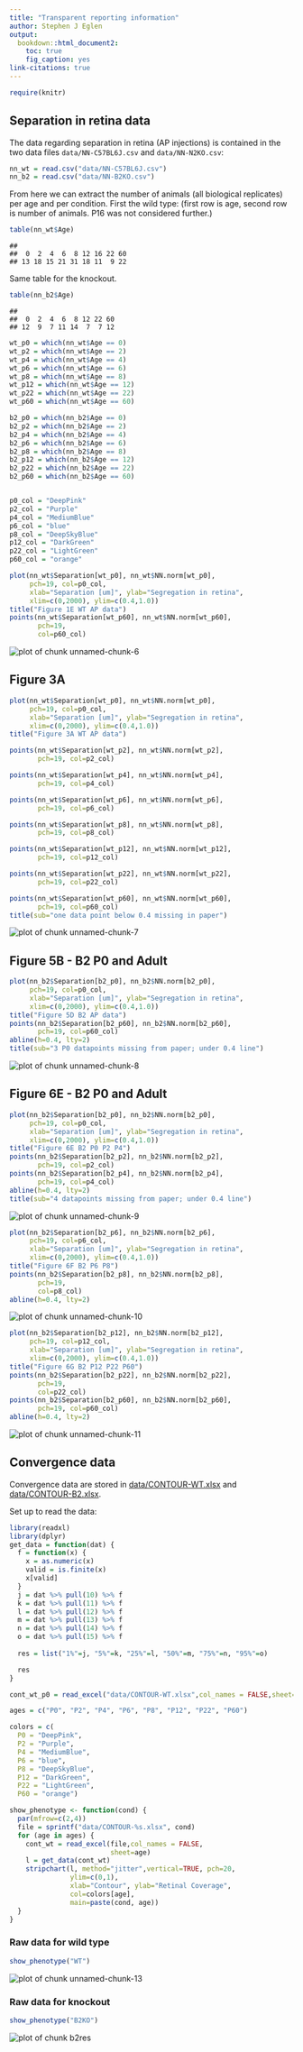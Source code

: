 ```yaml
---
title: "Transparent reporting information"
author: Stephen J Eglen
output: 
  bookdown::html_document2: 
    toc: true
    fig_caption: yes
link-citations: true
---
```




```r
require(knitr)
```

## Separation in retina data

The data regarding separation in retina (AP injections) is contained
in the two data files `data/NN-C57BL6J.csv` and `data/NN-N2KO.csv`:


```r
nn_wt = read.csv("data/NN-C57BL6J.csv")
nn_b2 = read.csv("data/NN-B2KO.csv")
```

From here we can extract the number of animals (all biological
replicates) per age and per condition.  First the wild type: (first
row is age, second row is number of animals.  P16 was not considered
further.)


```r
table(nn_wt$Age)
```

```
## 
##  0  2  4  6  8 12 16 22 60 
## 13 18 15 21 31 18 11  9 22
```

Same table for the knockout.


```r
table(nn_b2$Age)
```

```
## 
##  0  2  4  6  8 12 22 60 
## 12  9  7 11 14  7  7 12
```


```r
wt_p0 = which(nn_wt$Age == 0)
wt_p2 = which(nn_wt$Age == 2)
wt_p4 = which(nn_wt$Age == 4)
wt_p6 = which(nn_wt$Age == 6)
wt_p8 = which(nn_wt$Age == 8)
wt_p12 = which(nn_wt$Age == 12)
wt_p22 = which(nn_wt$Age == 22)
wt_p60 = which(nn_wt$Age == 60)

b2_p0 = which(nn_b2$Age == 0)
b2_p2 = which(nn_b2$Age == 2)
b2_p4 = which(nn_b2$Age == 4)
b2_p6 = which(nn_b2$Age == 6)
b2_p8 = which(nn_b2$Age == 8)
b2_p12 = which(nn_b2$Age == 12)
b2_p22 = which(nn_b2$Age == 22)
b2_p60 = which(nn_b2$Age == 60)


p0_col = "DeepPink"
p2_col = "Purple"
p4_col = "MediumBlue"
p6_col = "blue"
p8_col = "DeepSkyBlue"
p12_col = "DarkGreen"
p22_col = "LightGreen"
p60_col = "orange"
```



```r
plot(nn_wt$Separation[wt_p0], nn_wt$NN.norm[wt_p0],
     pch=19, col=p0_col,
     xlab="Separation [um]", ylab="Segregation in retina",
     xlim=c(0,2000), ylim=c(0.4,1.0))
title("Figure 1E WT AP data")
points(nn_wt$Separation[wt_p60], nn_wt$NN.norm[wt_p60],
       pch=19,
       col=p60_col)
```

![plot of chunk unnamed-chunk-6](figure/unnamed-chunk-6-1.png)

## Figure 3A


```r
plot(nn_wt$Separation[wt_p0], nn_wt$NN.norm[wt_p0],
     pch=19, col=p0_col,
     xlab="Separation [um]", ylab="Segregation in retina",
     xlim=c(0,2000), ylim=c(0.4,1.0))
title("Figure 3A WT AP data")

points(nn_wt$Separation[wt_p2], nn_wt$NN.norm[wt_p2],
       pch=19, col=p2_col)

points(nn_wt$Separation[wt_p4], nn_wt$NN.norm[wt_p4],
       pch=19, col=p4_col)

points(nn_wt$Separation[wt_p6], nn_wt$NN.norm[wt_p6],
       pch=19, col=p6_col)

points(nn_wt$Separation[wt_p8], nn_wt$NN.norm[wt_p8],
       pch=19, col=p8_col)

points(nn_wt$Separation[wt_p12], nn_wt$NN.norm[wt_p12],
       pch=19, col=p12_col)

points(nn_wt$Separation[wt_p22], nn_wt$NN.norm[wt_p22],
       pch=19, col=p22_col)

points(nn_wt$Separation[wt_p60], nn_wt$NN.norm[wt_p60],
       pch=19, col=p60_col)
title(sub="one data point below 0.4 missing in paper")
```

![plot of chunk unnamed-chunk-7](figure/unnamed-chunk-7-1.png)



## Figure 5B - B2 P0 and Adult 


```r
plot(nn_b2$Separation[b2_p0], nn_b2$NN.norm[b2_p0],
     pch=19, col=p0_col,
     xlab="Separation [um]", ylab="Segregation in retina",
     xlim=c(0,2000), ylim=c(0.4,1.0))
title("Figure 5D B2 AP data")
points(nn_b2$Separation[b2_p60], nn_b2$NN.norm[b2_p60],
       pch=19, col=p60_col)
abline(h=0.4, lty=2)
title(sub="3 P0 datapoints missing from paper; under 0.4 line")
```

![plot of chunk unnamed-chunk-8](figure/unnamed-chunk-8-1.png)



## Figure 6E - B2 P0 and Adult 


```r
plot(nn_b2$Separation[b2_p0], nn_b2$NN.norm[b2_p0],
     pch=19, col=p0_col,
     xlab="Separation [um]", ylab="Segregation in retina",
     xlim=c(0,2000), ylim=c(0.4,1.0))
title("Figure 6E B2 P0 P2 P4")
points(nn_b2$Separation[b2_p2], nn_b2$NN.norm[b2_p2],
       pch=19, col=p2_col)
points(nn_b2$Separation[b2_p4], nn_b2$NN.norm[b2_p4],
       pch=19, col=p4_col)
abline(h=0.4, lty=2)
title(sub="4 datapoints missing from paper; under 0.4 line")
```

![plot of chunk unnamed-chunk-9](figure/unnamed-chunk-9-1.png)



```r
plot(nn_b2$Separation[b2_p6], nn_b2$NN.norm[b2_p6],
     pch=19, col=p6_col,
     xlab="Separation [um]", ylab="Segregation in retina",
     xlim=c(0,2000), ylim=c(0.4,1.0))
title("Figure 6F B2 P6 P8")
points(nn_b2$Separation[b2_p8], nn_b2$NN.norm[b2_p8],
       pch=19,
       col=p8_col)
abline(h=0.4, lty=2)
```

![plot of chunk unnamed-chunk-10](figure/unnamed-chunk-10-1.png)


```r
plot(nn_b2$Separation[b2_p12], nn_b2$NN.norm[b2_p12],
     pch=19, col=p12_col,
     xlab="Separation [um]", ylab="Segregation in retina",
     xlim=c(0,2000), ylim=c(0.4,1.0))
title("Figure 6G B2 P12 P22 P60")
points(nn_b2$Separation[b2_p22], nn_b2$NN.norm[b2_p22],
       pch=19,
       col=p22_col)
points(nn_b2$Separation[b2_p60], nn_b2$NN.norm[b2_p60],
       pch=19, col=p60_col)
abline(h=0.4, lty=2)
```

![plot of chunk unnamed-chunk-11](figure/unnamed-chunk-11-1.png)

<!-- knit("methods.Rmd") -->

## Convergence data


Convergence data are stored in
[data/CONTOUR-WT.xlsx](data/CONTOUR-WT.xlsx) and
[data/CONTOUR-B2.xlsx](data/CONTOUR-B2.xlsx).


Set up to read the data:

```r
library(readxl)
library(dplyr)
get_data = function(dat) {
  f = function(x) {
    x = as.numeric(x)
    valid = is.finite(x)
    x[valid]
  }
  j = dat %>% pull(10) %>% f
  k = dat %>% pull(11) %>% f
  l = dat %>% pull(12) %>% f
  m = dat %>% pull(13) %>% f
  n = dat %>% pull(14) %>% f
  o = dat %>% pull(15) %>% f
  
  res = list("1%"=j, "5%"=k, "25%"=l, "50%"=m, "75%"=n, "95%"=o)

  res
}

cont_wt_p0 = read_excel("data/CONTOUR-WT.xlsx",col_names = FALSE,sheet="P0")

ages = c("P0", "P2", "P4", "P6", "P8", "P12", "P22", "P60")

colors = c(
  P0 = "DeepPink",
  P2 = "Purple",
  P4 = "MediumBlue",
  P6 = "blue",
  P8 = "DeepSkyBlue",
  P12 = "DarkGreen",
  P22 = "LightGreen",
  P60 = "orange")

show_phenotype <- function(cond) {
  par(mfrow=c(2,4))
  file = sprintf("data/CONTOUR-%s.xlsx", cond)
  for (age in ages) {
    cont_wt = read_excel(file,col_names = FALSE,
                         sheet=age)
    l = get_data(cont_wt)
    stripchart(l, method="jitter",vertical=TRUE, pch=20,
               ylim=c(0,1),
               xlab="Contour", ylab="Retinal Coverage",
               col=colors[age],
               main=paste(cond, age))
  }
}
```

### Raw data for wild type


```r
show_phenotype("WT")
```

![plot of chunk unnamed-chunk-13](figure/unnamed-chunk-13-1.png)

### Raw data for knockout


```r
show_phenotype("B2KO")
```

![plot of chunk b2res](figure/b2res-1.png)

